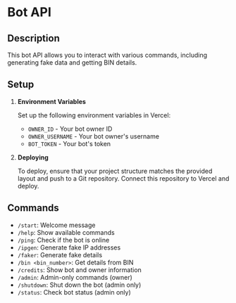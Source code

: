 # Bot API

## Description
This bot API allows you to interact with various commands, including generating fake data and getting BIN details.

## Setup

1. **Environment Variables**

   Set up the following environment variables in Vercel:

   - `OWNER_ID` - Your bot owner ID
   - `OWNER_USERNAME` - Your bot owner's username
   - `BOT_TOKEN` - Your bot's token

2. **Deploying**

   To deploy, ensure that your project structure matches the provided layout and push to a Git repository. Connect this repository to Vercel and deploy.

## Commands

- `/start`: Welcome message
- `/help`: Show available commands
- `/ping`: Check if the bot is online
- `/ipgen`: Generate fake IP addresses
- `/faker`: Generate fake details
- `/bin <bin_number>`: Get details from BIN
- `/credits`: Show bot and owner information
- `/admin`: Admin-only commands (owner)
- `/shutdown`: Shut down the bot (admin only)
- `/status`: Check bot status (admin only)
